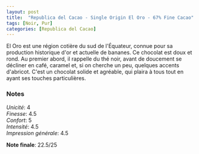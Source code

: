 ```yaml
---
layout: post
title:  "Republica del Cacao - Single Origin El Oro - 67% Fine Cacao"
tags: [Noir, Pur] 
categories: [Republica del Cacao]
---
```


El Oro est une région cotière du sud de l'Équateur, connue pour sa production historique d'or et actuelle de bananes. Ce chocolat est doux et rond. Au premier abord, il rappelle du thé noir, avant de doucement se décliner en café, caramel et, si on cherche un peu, quelques accents d'abricot.
C'est un chocolat solide et agréable, qui plaira à tous tout en ayant ses touches particulières.



### Notes

_Unicité_: 4  
_Finesse_: 4.5  
_Confort_: 5  
_Intensité_: 4.5  
_Impression générale_: 4.5

**Note finale**: 22.5/25